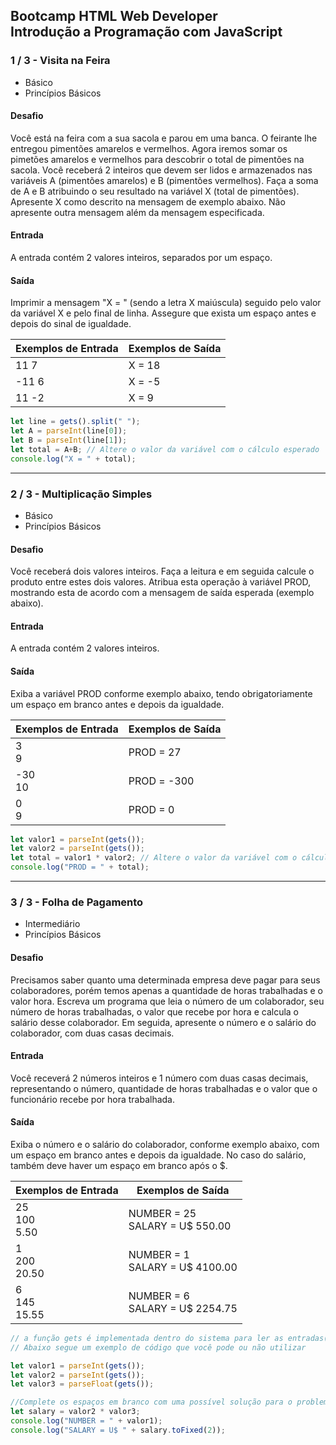 ## Bootcamp HTML Web Developer<br>Introdução a Programação com JavaScript

### 1 / 3 - Visita na Feira
- Básico
- Princípios Básicos

#### Desafio
Você está na feira com a sua sacola e parou em uma banca. O feirante lhe entregou pimentões amarelos e vermelhos. Agora iremos somar os pimetões amarelos e vermelhos para descobrir o total de pimentões na sacola.  Você receberá 2 inteiros que devem ser lidos e armazenados nas variáveis A (pimentões amarelos) e B (pimentões vermelhos). Faça a soma de A e B atribuindo o seu resultado na variável X (total de pimentões). Apresente X como descrito na mensagem de exemplo abaixo. Não apresente outra mensagem além da mensagem especificada.

#### Entrada
A entrada contém 2 valores inteiros, separados por um espaço.

#### Saída
Imprimir a mensagem "X = " (sendo a letra X maiúscula) seguido pelo valor da variável X e pelo final de linha. Assegure que exista um espaço antes e depois do sinal de igualdade.

Exemplos de Entrada | Exemplos de Saída
--- | ---
11 7 | X = 18
-11 6 | X = -5
11 -2 | X = 9

```js
let line = gets().split(" ");
let A = parseInt(line[0]);
let B = parseInt(line[1]);
let total = A+B; // Altere o valor da variável com o cálculo esperado
console.log("X = " + total);
```

---

### 2 / 3 - Multiplicação Simples
- Básico
- Princípios Básicos

#### Desafio
Você receberá dois valores inteiros. Faça a leitura e em seguida calcule o produto entre estes dois valores. Atribua esta operação à variável PROD, mostrando esta de acordo com a mensagem de saída esperada (exemplo abaixo).   

#### Entrada
A entrada contém 2 valores inteiros.

#### Saída
Exiba a variável PROD conforme exemplo abaixo, tendo obrigatoriamente um espaço em branco antes e depois da igualdade.

Exemplos de Entrada | Exemplos de Saída
--- | ---
3<br>9 | PROD = 27
-30<br>10 | PROD = -300
0<br>9 | PROD = 0

```js
let valor1 = parseInt(gets());
let valor2 = parseInt(gets());
let total = valor1 * valor2; // Altere o valor da variável com o cálculo esperado 
console.log("PROD = " + total);
```

---

### 3 / 3 - Folha de Pagamento
- Intermediário
- Princípios Básicos

#### Desafio
Precisamos saber quanto uma determinada empresa deve pagar para seus colaboradores, porém temos apenas a quantidade de horas trabalhadas e o valor hora. Escreva um programa que leia o número de um colaborador, seu número de horas trabalhadas, o valor que recebe por hora e calcula o salário desse colaborador. Em seguida, apresente o número e o salário do colaborador, com duas casas decimais.

#### Entrada
Você receverá 2 números inteiros e 1 número com duas casas decimais, representando o número, quantidade de horas trabalhadas e o valor que o funcionário recebe por hora trabalhada.

#### Saída
Exiba o número e o salário do colaborador, conforme exemplo abaixo, com um espaço em branco antes e depois da igualdade. No caso do salário, também deve haver um espaço em branco após o $.

Exemplos de Entrada | Exemplos de Saída
--- | ---
25<br>100<br>5.50 | NUMBER = 25<br>SALARY = U$ 550.00
1<br>200<br>20.50 | NUMBER = 1<br>SALARY = U$ 4100.00
6<br>145<br>15.55 | NUMBER = 6<br>SALARY = U$ 2254.75

```js
// a função gets é implementada dentro do sistema para ler as entradas(inputs) dos dados e a função print para imprimir a saída (output) de dados.
// Abaixo segue um exemplo de código que você pode ou não utilizar

let valor1 = parseInt(gets());
let valor2 = parseInt(gets());
let valor3 = parseFloat(gets());

//Complete os espaços em branco com uma possível solução para o problema
let salary = valor2 * valor3;
console.log("NUMBER = " + valor1);
console.log("SALARY = U$ " + salary.toFixed(2));
```
